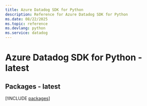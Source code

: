 ```yaml
---
title: Azure Datadog SDK for Python
description: Reference for Azure Datadog SDK for Python
ms.date: 08/22/2025
ms.topic: reference
ms.devlang: python
ms.service: datadog
---
```

# Azure Datadog SDK for Python - latest
## Packages - latest
[!INCLUDE [packages](datadog-index.md)]